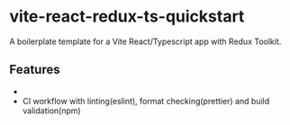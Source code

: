 # vite-react-redux-ts-quickstart

A boilerplate template for a Vite React/Typescript app with Redux Toolkit.

## Features

-
- CI workflow with linting(eslint), format checking(prettier) and build validation(npm)
